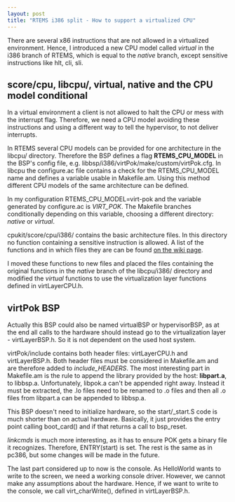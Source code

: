 ```yaml
--- 
layout: post
title: "RTEMS i386 split - How to support a virtualized CPU"
---
```


There are several x86 instructions that are not allowed in a virtualized 
environment. Hence, I introduced a new CPU model called _virtual_ in the i386
branch of RTEMS, which is equal to the _native_ branch, except sensitive
instructions like hlt, cli, sli. 

<!--more-->


## score/cpu, libcpu/, virtual, native and the CPU model conditional

In a virtual environment a client is not allowed to halt the CPU or mess with
the interrupt flag. Therefore, we need a CPU model avoiding these instructions
and using a different way to tell the hypervisor, to not deliver interrupts.

In RTEMS several CPU models can be provided for one architecture in the libcpu/
directory. Therefore the BSP defines a flag **RTEMS_CPU_MODEL** in the BSP's
config file, e.g. libbsp/i386/virtPok/make/custom/virtPok.cfg.
In libcpu the configure.ac file contains a check for the RTEMS_CPU_MODEL name
and defines a variable usable in Makefile.am. 
Using this method different CPU models of the same architecture can be defined.

In my configuration RTEMS_CPU_MODEL=virt-pok and the variable generated by
configure.ac is *VIRT_POK*. The Makefile branches conditionally depending on
this variable, choosing a different directory: _native_ or _virtual_.

cpukit/score/cpu/i386/ contains the basic architecture files. In this directory
no function containing a sensitive instruction is allowed. A list of the
functions and in which files they are can be found
[on the wiki page](http://wiki.rtems.org/wiki/index.php/GSOC_2013_-_Paravirtualization_of_RTEMS).

I moved these functions to new files and placed the files containing the
original functions in the _native_ branch of the libcpu/i386/ directory and
modified the _virtual_ functions to use the virtualization layer functions
defined in virtLayerCPU.h.


## virtPok BSP

Actually this BSP could also be named virtualBSP or hypervisorBSP, as at the
end all calls to the hardware should instead go to the virtualization layer -
virtLayerBSP.h. So it is not dependent on the used host system.

virtPok/include contains both header files: virtLayerCPU.h and virtLayerBSP.h.
Both header files must be considered in Makefile.am and are therefore added to
*include_HEADERS*.
The most interesting part in Makefile.am is the rule to append the library
provided by the host: **libpart.a**, to libbsp.a. Unfortunately, libpok.a can't
be appended right away. Instead it must be extracted, the .lo files need to be
renamed to .o files and then all .o files from libpart.a can be appended to
libbsp.a.


This BSP doesn't need to initialize hardware, so the start/_start.S code is
much shorter than on actual hardware. Basically, it just provides the entry
point calling boot_card() and if that returns a call to bsp_reset.

*linkcmds* is much more interesting, as it has to ensure POK gets a binary file
it recognizes. Therefore, ENTRY(start) is set. The rest is the same as in
pc386, but some changes will be made in the future.


The last part considered up to now is the console. As HelloWorld wants to write
to the screen, we need a working console driver. However, we cannot make any
assumptions about the hardware. Hence, if we want to write to the console, we
call virt_charWrite(), defined in virtLayerBSP.h.
